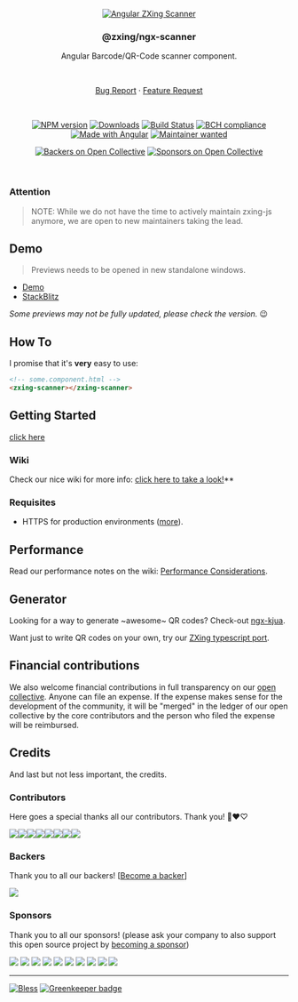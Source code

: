 <div align="center">

[![Angular ZXing Scanner](https://user-images.githubusercontent.com/3942006/61757715-28a44800-ad98-11e9-9f58-555d2f187c50.png)](https://github.com/zxing-js/ngx-scanner)


### @zxing/ngx-scanner

Angular Barcode/QR-Code scanner component.

<br>

[Bug Report](https://github.com/zxing-js/ngx-scanner/issues/new?template=Bug_report.md)
·
[Feature Request](https://github.com/zxing-js/ngx-scanner/issues/new?template=Feature_request.md&labels=feature)

<br>

[![NPM version](https://img.shields.io/npm/v/@zxing/ngx-scanner.svg?&label=npm)](https://www.npmjs.com/package/@zxing/ngx-scanner )
[![Downloads](https://img.shields.io/npm/dm/@zxing/ngx-scanner.svg)](https://npmjs.org/package/@zxing/ngx-scanner )
[![Build Status](https://travis-ci.com/zxing-js/ngx-scanner.svg?branch=master)](https://travis-ci.com/zxing-js/ngx-scanner)
[![BCH compliance](https://bettercodehub.com/edge/badge/zxing-js/ngx-scanner?branch=master)](https://bettercodehub.com/)
[![Made with Angular](https://img.shields.io/badge/Made%20with-Angular-E13137.svg)](https://angular.io)
[![Maintainer wanted](https://img.shields.io/badge/maintained-help%20wanted-red)](https://npmjs.org/package/@zxing/ngx-scanner)

[![Backers on Open Collective](https://opencollective.com/zxing-js/backers/badge.svg)](#backers) 
[![Sponsors on Open Collective](https://opencollective.com/zxing-js/sponsors/badge.svg)](#sponsors)

</div>

<br>

### Attention

>NOTE: While we do not have the time to actively maintain zxing-js anymore, we are open to new maintainers taking the lead.

## Demo

> Previews needs to be opened in new standalone windows.

- [Demo](https://zxing-js.github.io/ngx-scanner/)
- [StackBlitz](https://zxing-ngx-scanner.stackblitz.io/)

_Some previews may not be fully updated, please check the version._ 😉

## How To

I promise that it's **very** easy to use:

```html
<!-- some.component.html -->
<zxing-scanner></zxing-scanner>
```

## Getting Started

[click here](https://github.com/zxing-js/ngx-scanner/wiki/Getting-Started)

### Wiki

Check our nice wiki for more info: [click here to take a look!](https://github.com/zxing-js/ngx-scanner/wiki)**

### Requisites

 - HTTPS for production environments ([more](https://stackoverflow.com/a/34198101/4367683)).

## Performance

Read our performance notes on the wiki: [Performance Considerations](https://github.com/zxing-js/ngx-scanner/wiki/Performance-Considerations).



## Generator

Looking for a way to generate ~awesome~ QR codes? Check-out [ngx-kjua](https://github.com/werthdavid/ngx-kjua).

Want just to write QR codes on your own, try our [ZXing typescript port](https://github.com/zxing-js/library).


## Financial contributions

 We also welcome financial contributions in full transparency on our [open collective](https://opencollective.com/zxing-js).
 Anyone can file an expense. If the expense makes sense for the development of the community, it will be "merged" in the ledger of our open collective by the core contributors and the person who filed the expense will be reimbursed.


## Credits

And last but not less important, the credits.


### Contributors

Here goes a special thanks all our contributors. Thank you! 🖤❤️♡

[![](https://sourcerer.io/fame/odahcam/zxing-js/ngx-scanner/images/0)](https://sourcerer.io/fame/odahcam/zxing-js/ngx-scanner/links/0)[![](https://sourcerer.io/fame/odahcam/zxing-js/ngx-scanner/images/1)](https://sourcerer.io/fame/odahcam/zxing-js/ngx-scanner/links/1)[![](https://sourcerer.io/fame/odahcam/zxing-js/ngx-scanner/images/2)](https://sourcerer.io/fame/odahcam/zxing-js/ngx-scanner/links/2)[![](https://sourcerer.io/fame/odahcam/zxing-js/ngx-scanner/images/3)](https://sourcerer.io/fame/odahcam/zxing-js/ngx-scanner/links/3)[![](https://sourcerer.io/fame/odahcam/zxing-js/ngx-scanner/images/4)](https://sourcerer.io/fame/odahcam/zxing-js/ngx-scanner/links/4)[![](https://sourcerer.io/fame/odahcam/zxing-js/ngx-scanner/images/5)](https://sourcerer.io/fame/odahcam/zxing-js/ngx-scanner/links/5)[![](https://sourcerer.io/fame/odahcam/zxing-js/ngx-scanner/images/6)](https://sourcerer.io/fame/odahcam/zxing-js/ngx-scanner/links/6)[![](https://sourcerer.io/fame/odahcam/zxing-js/ngx-scanner/images/7)](https://sourcerer.io/fame/odahcam/zxing-js/ngx-scanner/links/7)


 ### Backers

 Thank you to all our backers! [[Become a backer](https://opencollective.com/zxing-js#backer)]

 <a href="https://opencollective.com/zxing-js#backers" target="_blank"><img src="https://opencollective.com/zxing-js/backers.svg?width=890"></a>


 ### Sponsors

 Thank you to all our sponsors! (please ask your company to also support this open source project by [becoming a sponsor](https://opencollective.com/zxing-js#sponsor))

 <a href="https://opencollective.com/zxing-js/sponsor/0/website" target="_blank"><img src="https://opencollective.com/zxing-js/sponsor/0/avatar.svg"></a>
 <a href="https://opencollective.com/zxing-js/sponsor/1/website" target="_blank"><img src="https://opencollective.com/zxing-js/sponsor/1/avatar.svg"></a>
 <a href="https://opencollective.com/zxing-js/sponsor/2/website" target="_blank"><img src="https://opencollective.com/zxing-js/sponsor/2/avatar.svg"></a>
 <a href="https://opencollective.com/zxing-js/sponsor/3/website" target="_blank"><img src="https://opencollective.com/zxing-js/sponsor/3/avatar.svg"></a>
 <a href="https://opencollective.com/zxing-js/sponsor/4/website" target="_blank"><img src="https://opencollective.com/zxing-js/sponsor/4/avatar.svg"></a>
 <a href="https://opencollective.com/zxing-js/sponsor/5/website" target="_blank"><img src="https://opencollective.com/zxing-js/sponsor/5/avatar.svg"></a>
 <a href="https://opencollective.com/zxing-js/sponsor/6/website" target="_blank"><img src="https://opencollective.com/zxing-js/sponsor/6/avatar.svg"></a>
 <a href="https://opencollective.com/zxing-js/sponsor/7/website" target="_blank"><img src="https://opencollective.com/zxing-js/sponsor/7/avatar.svg"></a>
 <a href="https://opencollective.com/zxing-js/sponsor/8/website" target="_blank"><img src="https://opencollective.com/zxing-js/sponsor/8/avatar.svg"></a>
 <a href="https://opencollective.com/zxing-js/sponsor/9/website" target="_blank"><img src="https://opencollective.com/zxing-js/sponsor/9/avatar.svg"></a>

---

[![Bless](https://cdn.rawgit.com/LunaGao/BlessYourCodeTag/master/tags/alpaca.svg)](http://lunagao.github.io/BlessYourCodeTag/) [![Greenkeeper badge](https://badges.greenkeeper.io/zxing-js/ngx-scanner.svg)](https://greenkeeper.io/)
